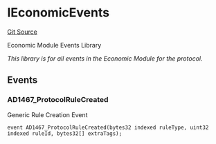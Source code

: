 # IEconomicEvents
[Git Source](https://github.com/thrackle-io/forte-rules-engine/blob/93dbcb0957f5052559ba2373cb0af1eb95185e37/src/common/IEvents.sol)

Economic Module Events Library

*This library is for all events in the Economic Module for the protocol.*


## Events
### AD1467_ProtocolRuleCreated
Generic Rule Creation Event


```solidity
event AD1467_ProtocolRuleCreated(bytes32 indexed ruleType, uint32 indexed ruleId, bytes32[] extraTags);
```

